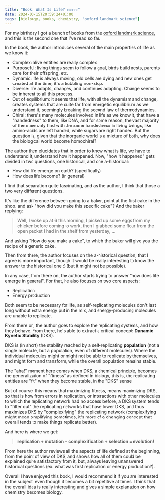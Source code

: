 ```yaml
---
title: "Book: What Is Life? ★★★☆☆"
date: 2024-03-15T20:59:24+01:00
tags: [bioloogy, books, chemistry, "oxford landmark science"]
---
```


For my birthday I got a bunch of books from the
[oxford landmark science](https://global.oup.com/academic/content/series/o/oxford-landmark-science-ols/),
and this is the second one that I've read so far.

In the book, the author introduces several of the main properties of life as we
know it:

- Complex: alive entities are really complex
- Purposeful: living things seem to follow a goal, birds build nests, parents
  care for their offspring, etc.
- Dynamic: life is always moving, old cells are dying and new ones get created
  all the time, it's a bubbling non-stop.
- Diverse: life adapts, changes, and continues adapting. Change seems to be
  inherent to all this process.
- Out of equilibrium: it seems that life, with all the dynamism and change,
  creates systems that are quite far from energetic equilibrium as we understand
  it, seemingly breaking the second law of thermodynamics.
- Chiral: there's many molecules involved in life as we know it, that have a
  "handedness" to them, like DNA, and for some reason, the vast majority of them
  are only find with the same handedness in living beings, like amino-acids are
  left handed, while sugars are right handed. But the question is, given that
  the inorganic world is a mixture of both, why does the biological world become
  homochiral?

The author then elucidates that in order to know what is life, we have to
understand it, understand how it happened. Now, "how it happened" gets divided
in two questions, one historical, and one a-historical:

- How did life emerge on earth? (specifically)
- How does life become? (in general)

I find that separation quite fascinating, and as the author, I think that those
a two very different questions.

It's like the difference between going to a baker, point at the first cake in
the shop, and ask "how did you make this specific cake"? And the baker replying:

> Well, I woke up at 6 this morning, I picked up some eggs from my chicken
> before coming to work, then I grabbed some flour from the open packet I had in
> the shelf from yesterday, ...

And asking "How do you make a cake", to which the baker will give you the recipe
of a generic cake.

Then from there, the author focuses on the a-historical question, that I agree
is more important, though it would be really interesting to know the answer to
the historical one :) (but it might not be possible).

In any case, from there on, the author starts trying to answer "how does life
emerge in general". For that, he also focuses on two core aspects:

- Replication
- Energy production

Both seem to be necessary for life, as self-replicating molecules don't last
long without extra energy put in the mix, and energy-producing molecules are
unable to replicate.

From there on, the author goes to explore the replicating systems, and how they
behave. From there, he's able to extract a critical concept: **Dynamic Kynetic
Stability** (DKS).

DKS is (in short) the stability reached by a self-replicating **population**
(not a single molecule, but a population, even of different molecules). Where
the individual molecules might or might not be able to replicate by themselves,
and might form and transform, while the overall population remains stable.

The "aha!" moment here comes when DKS, a chemical principle, becomes the
generalization of "fitness" as defined in biology, this is, the replicating
entities are "fit" when they become stable, in the "DKS" sense.

But of course, this means that maximizing fitness, means maximizing DKS, so that
is how from errors in replication, or interactions with other molecules to which
the replicating network had no access before, a DKS system tends to "filter out"
the replicating networks that have lower DKS, and thus maximizes DKS by
"complexifying" the replicating network (complexifying might mean simplifying
sometimes, it's more of a changing concept that overall tends to make things
replicate better).

And here is where we get:

> **replication + mutation + complexification + selection = evolution!**

From here the author reviews all the aspects of life defined at the beginning,
from the point of view of DKS, and shows how all of them could be explained
quite satisfactory from it, but, always leaving unanswered historical questions
(ex. what was first replication or energy production?).

Overall I have enjoyed this book, I would recommend it if you are interested in
the subject, even though it becomes a bit repetitive at times, I think that the
overall idea is really interesting and gives a simple explanation on how
chemistry becomes biology.
